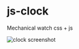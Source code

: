 # js-clock

Mechanical watch css + js

![clock screenshot](https://user-images.githubusercontent.com/8803103/72016815-8577ba00-3275-11ea-8673-683264fb1074.png)

